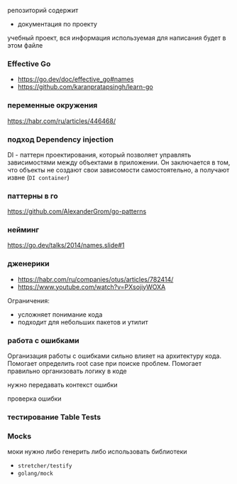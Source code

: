 репозиторий содержит
- документация по проекту

учебный проект, вся информация используемая для написания будет в этом файле

### Effective Go
- https://go.dev/doc/effective_go#names
- https://github.com/karanpratapsingh/learn-go

### переменные окружения
https://habr.com/ru/articles/446468/

### подход Dependency injection 

DI - паттерн проектирования, 
который позволяет управлять зависимостями между объектами в
приложении. Он заключается в том, что объекты не 
создают свои зависомости самостоятельно, а получают извне (`DI container`)

### паттерны в го
https://github.com/AlexanderGrom/go-patterns

### нейминг
https://go.dev/talks/2014/names.slide#1

### дженерики
- https://habr.com/ru/companies/otus/articles/782414/
- https://www.youtube.com/watch?v=PXsojiyWOXA

Ограничения: 
- усложняет понимание кода
- подходит для небольших пакетов и утилит

### работа с ошибками
Организация работы с ошибками сильно влияет на архитектуру кода. Помогает определить root case при поиске проблем. Помогает правильно организовать логику в коде

нужно передавать контекст ошибки

проверка ошибки

### тестирование Table Tests

### Mocks
моки нужно либо генерить либо использовать библиотеки

- `stretcher/testify`
- `golang/mock`